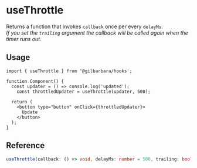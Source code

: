 # useThrottle

Returns a function that invokes `callback` once per every `delayMs`.  
*If you set the `trailing` argument the callback will be called again when the timer runs out.*

## Usage

```tsx
import { useThrottle } from '@gilbarbara/hooks';

function Component() {
  const updater = () => console.log('updated');
 	const throttledUpdater = useThrottle(updater, 500);

  return (
    <button type="button" onClick={throttledUpdater}>
      Update
    </button>
  );
}
```

## Reference

```typescript
useThrottle(callback: () => void, delayMs: number = 500, trailing: boolean = false): () => void;
```
